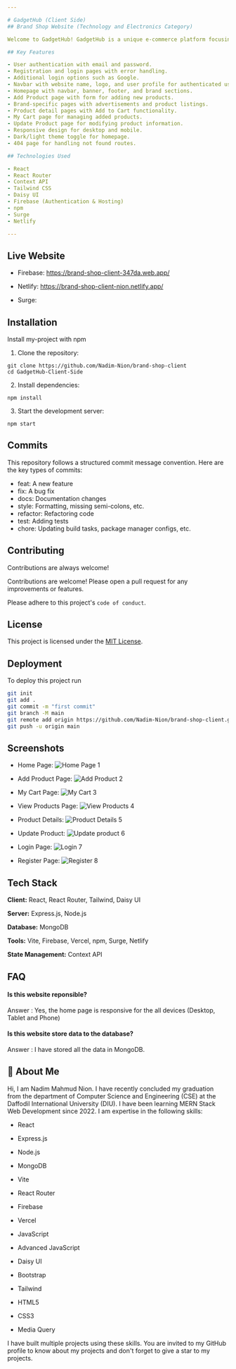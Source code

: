 ```yaml
---

# GadgetHub (Client Side)
## Brand Shop Website (Technology and Electronics Category)

Welcome to GadgetHub! GadgetHub is a unique e-commerce platform focusing on Technology and Electronics products. This repository contains the client-side codebase for the GadgetHub website.

## Key Features

- User authentication with email and password.
- Registration and login pages with error handling.
- Additional login options such as Google.
- Navbar with website name, logo, and user profile for authenticated users.
- Homepage with navbar, banner, footer, and brand sections.
- Add Product page with form for adding new products.
- Brand-specific pages with advertisements and product listings.
- Product detail pages with Add to Cart functionality.
- My Cart page for managing added products.
- Update Product page for modifying product information.
- Responsive design for desktop and mobile.
- Dark/light theme toggle for homepage.
- 404 page for handling not found routes.

## Technologies Used

- React
- React Router
- Context API
- Tailwind CSS
- Daisy UI
- Firebase (Authentication & Hosting)
- npm
- Surge
- Netlify

---
```



## Live Website

* Firebase: https://brand-shop-client-347da.web.app/

* Netlify: https://brand-shop-client-nion.netlify.app/

* Surge:

## Installation

Install my-project with npm

1. Clone the repository:

```
git clone https://github.com/Nadim-Nion/brand-shop-client
cd GadgetHub-Client-Side
```

2. Install dependencies:

```
npm install
```

3. Start the development server:

```
npm start
```
    
## Commits

This repository follows a structured commit message convention. Here are the key types of commits:

- feat: A new feature
- fix: A bug fix
- docs: Documentation changes
- style: Formatting, missing semi-colons, etc.
- refactor: Refactoring code
- test: Adding tests
- chore: Updating build tasks, package manager configs, etc.

## Contributing

Contributions are always welcome!

Contributions are welcome! Please open a pull request for any improvements or features.

Please adhere to this project's `code of conduct`.


## License

This project is licensed under the [MIT License](LICENSE).


## Deployment

To deploy this project run

```bash
git init
git add .
git commit -m "first commit"
git branch -M main
git remote add origin https://github.com/Nadim-Nion/brand-shop-client.git
git push -u origin main

```


## Screenshots

* Home Page: 
![Home Page 1](https://github.com/ProgrammingHero1/Brand-Shop/assets/60613933/0cf12fff-d9dc-4ad8-845a-b07199c69d13)

* Add Product Page: 
![Add Product 2](https://github.com/ProgrammingHero1/Brand-Shop/assets/60613933/90656081-b1a8-47f8-9e65-5d0ef3ba3843)

* My Cart Page: 
![My Cart 3](https://github.com/ProgrammingHero1/Brand-Shop/assets/60613933/7f436e7a-7b01-4dab-91ee-bce6220d3e25)

* View Products Page: 
![View Products 4](https://github.com/ProgrammingHero1/Brand-Shop/assets/60613933/5dead73d-8083-4bde-a0fd-ae989491bce7)

* Product Details:
![Product Details 5](https://github.com/ProgrammingHero1/Brand-Shop/assets/60613933/a5ff824a-689d-4729-9c32-07c68988b1df)

* Update Product: 
![Update product 6](https://github.com/ProgrammingHero1/Brand-Shop/assets/60613933/878de702-0c85-4397-a7fa-2bc48bd49d58)

* Login Page: 
![Login 7](https://github.com/ProgrammingHero1/Brand-Shop/assets/60613933/89b11e0f-3433-401d-88cc-ab3d042a69fb)

* Register Page: 
![Register 8](https://github.com/ProgrammingHero1/Brand-Shop/assets/60613933/04b5795d-68ca-4313-84e9-dd45e28cbf6c)


## Tech Stack

**Client:** React, React Router, Tailwind, Daisy UI

**Server:** Express.js, Node.js

**Database:** MongoDB

**Tools:** Vite, Firebase, Vercel, npm, Surge, Netlify

**State Management:** Context API

## FAQ

#### Is this website reponsible?

Answer : Yes, the home page is responsive for the all devices (Desktop, Tablet and Phone)

#### Is this website store data to the database?

Answer : I have stored all the data in MongoDB.

## 🚀 About Me
Hi, I am Nadim Mahmud Nion. I have recently concluded my graduation from the department of Computer Science and Engineering (CSE) at the Daffodil International University (DIU). I have been learning MERN Stack Web Development since 2022. I am expertise in the following skills:

* React 

* Express.js 

* Node.js 

* MongoDB

* Vite

* React Router

* Firebase

* Vercel

* JavaScript

* Advanced JavaScript

* Daisy UI 

* Bootstrap

* Tailwind

* HTML5

* CSS3

* Media Query

I have built multiple projects using these skills. You are invited to my GitHub profile to know about my projects and don't forget to give a star to my projects.

